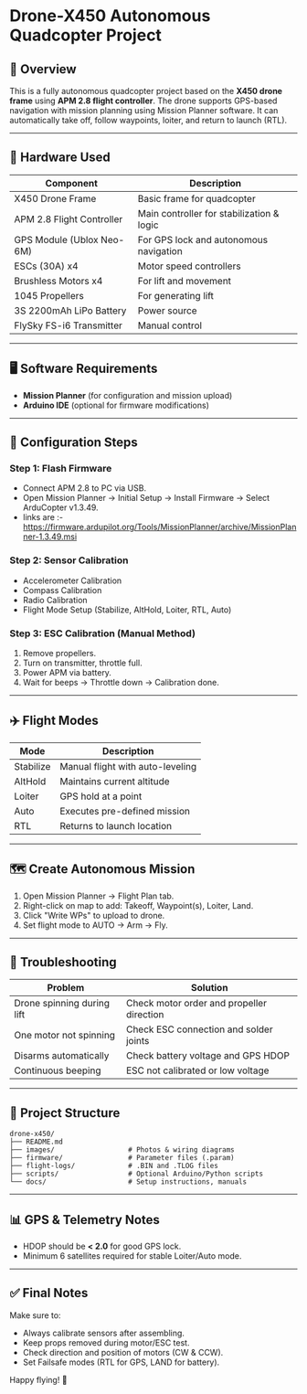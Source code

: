 # Drone-X450 Autonomous Quadcopter Project

## 📌 Overview

This is a fully autonomous quadcopter project based on the **X450 drone frame** using **APM 2.8 flight controller**. The drone supports GPS-based navigation with mission planning using Mission Planner software. It can automatically take off, follow waypoints, loiter, and return to launch (RTL).

---

## 🧰 Hardware Used

| Component                 | Description                               |
| ------------------------- | ----------------------------------------- |
| X450 Drone Frame          | Basic frame for quadcopter                |
| APM 2.8 Flight Controller | Main controller for stabilization & logic |
| GPS Module (Ublox Neo-6M) | For GPS lock and autonomous navigation    |
| ESCs (30A) x4             | Motor speed controllers                   |
| Brushless Motors x4       | For lift and movement                     |
| 1045 Propellers           | For generating lift                       |
| 3S 2200mAh LiPo Battery   | Power source                              |
| FlySky FS-i6 Transmitter  | Manual control                            |


---

## 🖥️ Software Requirements

* **Mission Planner** (for configuration and mission upload)
* **Arduino IDE** (optional for firmware modifications)

---

## 🔧 Configuration Steps

### Step 1: Flash Firmware

* Connect APM 2.8 to PC via USB.
* Open Mission Planner → Initial Setup → Install Firmware → Select ArduCopter v1.3.49.
* links are :- https://firmware.ardupilot.org/Tools/MissionPlanner/archive/MissionPlanner-1.3.49.msi

### Step 2: Sensor Calibration

* Accelerometer Calibration
* Compass Calibration
* Radio Calibration
* Flight Mode Setup (Stabilize, AltHold, Loiter, RTL, Auto)

### Step 3: ESC Calibration (Manual Method)

1. Remove propellers.
2. Turn on transmitter, throttle full.
3. Power APM via battery.
4. Wait for beeps → Throttle down → Calibration done.

---

## ✈️ Flight Modes

| Mode      | Description                      |
| --------- | -------------------------------- |
| Stabilize | Manual flight with auto-leveling |
| AltHold   | Maintains current altitude       |
| Loiter    | GPS hold at a point              |
| Auto      | Executes pre-defined mission     |
| RTL       | Returns to launch location       |

---

## 🗺️ Create Autonomous Mission

1. Open Mission Planner → Flight Plan tab.
2. Right-click on map to add: Takeoff, Waypoint(s), Loiter, Land.
3. Click "Write WPs" to upload to drone.
4. Set flight mode to AUTO → Arm → Fly.

---

## 🧪 Troubleshooting

| Problem                    | Solution                                  |
| -------------------------- | ----------------------------------------- |
| Drone spinning during lift | Check motor order and propeller direction |
| One motor not spinning     | Check ESC connection and solder joints    |
| Disarms automatically      | Check battery voltage and GPS HDOP        |
| Continuous beeping         | ESC not calibrated or low voltage         |

---

## 📂 Project Structure

```
drone-x450/
├── README.md
├── images/                  # Photos & wiring diagrams
├── firmware/                # Parameter files (.param)
├── flight-logs/             # .BIN and .TLOG files
├── scripts/                 # Optional Arduino/Python scripts
└── docs/                    # Setup instructions, manuals
```

---

## 📊 GPS & Telemetry Notes

* HDOP should be **< 2.0** for good GPS lock.
* Minimum 6 satellites required for stable Loiter/Auto mode.

---

## ✅ Final Notes

Make sure to:

* Always calibrate sensors after assembling.
* Keep props removed during motor/ESC test.
* Check direction and position of motors (CW & CCW).
* Set Failsafe modes (RTL for GPS, LAND for battery).

Happy flying! 🚁
